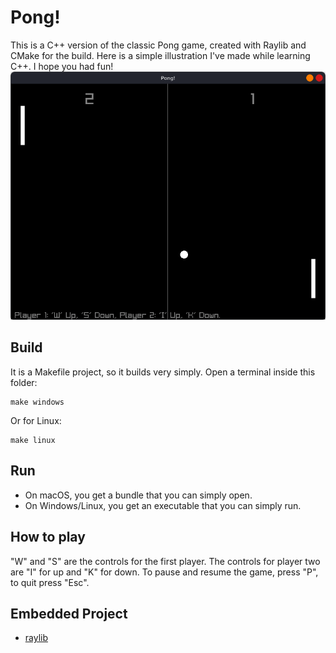 # Pong!
This is a C++ version of the classic Pong game, created with Raylib and CMake for the build. Here is a simple illustration I've made while learning C++. I hope you had fun!
![screenshot](assets/img/screenshot.png)

## Build
It is a Makefile project, so it builds very simply. Open a terminal inside this folder:
```shell
make windows
```
Or for Linux:
```shell
make linux
```

## Run
* On macOS, you get a bundle that you can simply open.
* On Windows/Linux, you get an executable that you can simply run.

## How to play
"W" and "S" are the controls for the first player. The controls for player two are "I" for up and "K" for down. To pause and resume the game, press "P", to quit press "Esc".

## Embedded Project
* [raylib](https://github.com/raysan5/raylib)